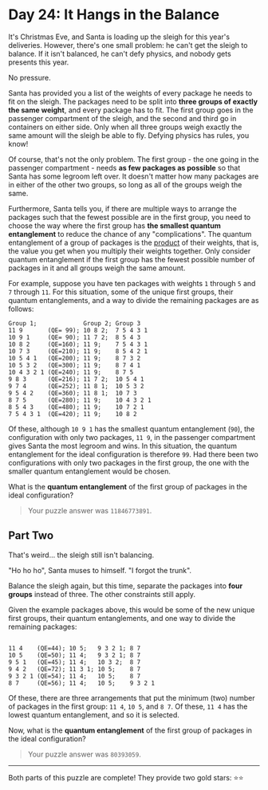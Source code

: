 # Day 24: It Hangs in the Balance

It's Christmas Eve, and Santa is loading up the sleigh for this year's
deliveries. However, there's one small problem: he can't get the sleigh to
balance. If it isn't balanced, he can't defy physics, and nobody gets
presents this year.

No pressure.

Santa has provided you a list of the weights of every package he needs to
fit on the sleigh. The packages need to be split into **three groups of
exactly the same weight**, and every package has to fit. The first group goes
in the passenger compartment of the sleigh, and the second and third go in
containers on either side. Only when all three groups weigh exactly the
same amount will the sleigh be able to fly. Defying physics has rules, you
know!

Of course, that's not the only problem. The first group - the one going in
the passenger compartment - needs **as few packages as possible** so that Santa
has some legroom left over. It doesn't matter how many packages are in
either of the other two groups, so long as all of the groups weigh the
same.

Furthermore, Santa tells you, if there are multiple ways to arrange the
packages such that the fewest possible are in the first group, you need to
choose the way where the first group has **the smallest quantum entanglement**
to reduce the chance of any "complications". The quantum entanglement of a
group of packages is the [product][] of their weights, that is, the value you
get when you multiply their weights together. Only consider quantum
entanglement if the first group has the fewest possible number of packages
in it and all groups weigh the same amount.

For example, suppose you have ten packages with weights `1` through `5` and `7`
through `11`. For this situation, some of the unique first groups, their
quantum entanglements, and a way to divide the remaining packages are as
follows:

```
Group 1;             Group 2; Group 3
11 9       (QE= 99); 10 8 2;  7 5 4 3 1
10 9 1     (QE= 90); 11 7 2;  8 5 4 3
10 8 2     (QE=160); 11 9;    7 5 4 3 1
10 7 3     (QE=210); 11 9;    8 5 4 2 1
10 5 4 1   (QE=200); 11 9;    8 7 3 2
10 5 3 2   (QE=300); 11 9;    8 7 4 1
10 4 3 2 1 (QE=240); 11 9;    8 7 5
9 8 3      (QE=216); 11 7 2;  10 5 4 1
9 7 4      (QE=252); 11 8 1;  10 5 3 2
9 5 4 2    (QE=360); 11 8 1;  10 7 3
8 7 5      (QE=280); 11 9;    10 4 3 2 1
8 5 4 3    (QE=480); 11 9;    10 7 2 1
7 5 4 3 1  (QE=420); 11 9;    10 8 2
```

Of these, although `10 9 1` has the smallest quantum entanglement (`90`), the
configuration with only two packages, `11 9`, in the passenger compartment
gives Santa the most legroom and wins. In this situation, the quantum
entanglement for the ideal configuration is therefore `99`. Had there been
two configurations with only two packages in the first group, the one with
the smaller quantum entanglement would be chosen.

What is the **quantum entanglement** of the first group of packages in the
ideal configuration?

> Your puzzle answer was `11846773891`.

[product]: https://en.wikipedia.org/wiki/Product_%28mathematics%29

## Part Two

That's weird... the sleigh still isn't balancing.

"Ho ho ho", Santa muses to himself. "I forgot the trunk".

Balance the sleigh again, but this time, separate the packages into **four
groups** instead of three. The other constraints still apply.

Given the example packages above, this would be some of the new unique
first groups, their quantum entanglements, and one way to divide the
remaining packages:

```

11 4    (QE=44); 10 5;   9 3 2 1; 8 7
10 5    (QE=50); 11 4;   9 3 2 1; 8 7
9 5 1   (QE=45); 11 4;   10 3 2;  8 7
9 4 2   (QE=72); 11 3 1; 10 5;    8 7
9 3 2 1 (QE=54); 11 4;   10 5;    8 7
8 7     (QE=56); 11 4;   10 5;    9 3 2 1
```

Of these, there are three arrangements that put the minimum (two) number of
packages in the first group: `11 4`, `10 5`, and `8 7`. Of these, `11 4` has the
lowest quantum entanglement, and so it is selected.

Now, what is the **quantum entanglement** of the first group of packages in the
ideal configuration?

> Your puzzle answer was `80393059`.

----

Both parts of this puzzle are complete! They provide two gold stars: :star::star:
